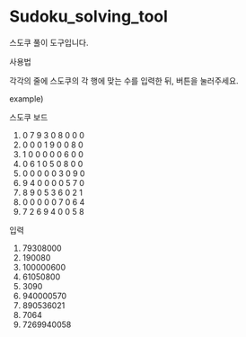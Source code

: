 # Sudoku_solving_tool
스도쿠 풀이 도구입니다.

사용법

각각의 줄에 스도쿠의 각 행에 맞는 수를 입력한 뒤, 버튼을 눌러주세요.

example)

스도쿠 보드

1. 0 7 9 3 0 8 0 0 0
2. 0 0 0 1 9 0 0 8 0
3. 1 0 0 0 0 0 6 0 0
4. 0 6 1 0 5 0 8 0 0
5. 0 0 0 0 0 3 0 9 0
6. 9 4 0 0 0 0 5 7 0
7. 8 9 0 5 3 6 0 2 1
8. 0 0 0 0 0 7 0 6 4
9. 7 2 6 9 4 0 0 5 8


입력

1. 79308000
2. 190080
3. 100000600
4. 61050800
5. 3090
6. 940000570
7. 890536021
8. 7064
9. 7269940058
